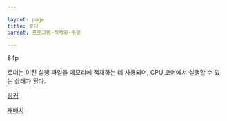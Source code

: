 ```yaml
---

layout: page
title: 로더
parent: 프로그램-적재와-수행

---
```




84p

로더는 이진 실행 파일을 메모리에 적재하는 데 사용되며, CPU 코어에서 실행할 수 있는 상태가 된다.

[링커](링커.html)

[재배치](재배치.html)